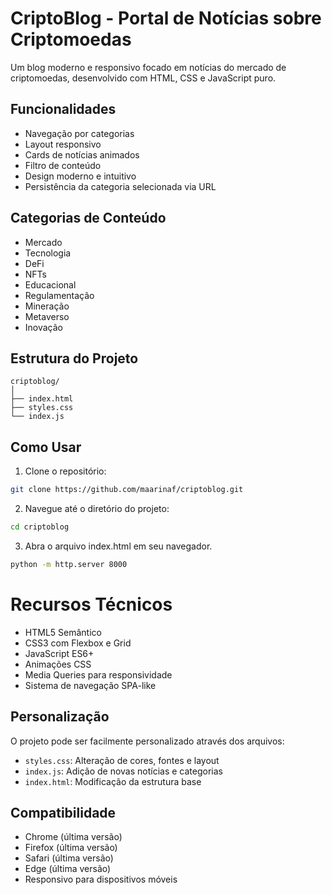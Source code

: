 # CriptoBlog - Portal de Notícias sobre Criptomoedas

Um blog moderno e responsivo focado em notícias do mercado de criptomoedas, desenvolvido com HTML, CSS e JavaScript puro.

## Funcionalidades

- Navegação por categorias
- Layout responsivo
- Cards de notícias animados
- Filtro de conteúdo
- Design moderno e intuitivo
- Persistência da categoria selecionada via URL

## Categorias de Conteúdo

- Mercado
- Tecnologia
- DeFi
- NFTs
- Educacional
- Regulamentação
- Mineração
- Metaverso
- Inovação

## Estrutura do Projeto 
```
criptoblog/
│
├── index.html
├── styles.css
└── index.js
```

## Como Usar

1. Clone o repositório:
```bash
git clone https://github.com/maarinaf/criptoblog.git
```
2. Navegue até o diretório do projeto:
```bash
cd criptoblog
```
3. Abra o arquivo index.html em seu navegador.
```bash
python -m http.server 8000
```
# Recursos Técnicos

- HTML5 Semântico
- CSS3 com Flexbox e Grid
- JavaScript ES6+
- Animações CSS
- Media Queries para responsividade
- Sistema de navegação SPA-like

## Personalização

O projeto pode ser facilmente personalizado através dos arquivos:

- `styles.css`: Alteração de cores, fontes e layout
- `index.js`: Adição de novas notícias e categorias
- `index.html`: Modificação da estrutura base

## Compatibilidade

- Chrome (última versão)
- Firefox (última versão)
- Safari (última versão)
- Edge (última versão)
- Responsivo para dispositivos móveis

